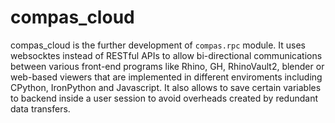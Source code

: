 # compas_cloud
compas_cloud is the further development of `compas.rpc` module. It uses websocktes instead of RESTful APIs to allow bi-directional communications between various front-end programs like Rhino, GH, RhinoVault2, blender or web-based viewers that are implemented in different enviroments including CPython, IronPython and Javascript. It also allows to save certain variables to backend inside a user session to avoid overheads created by redundant data transfers.
